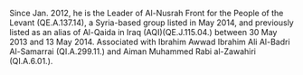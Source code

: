 Since Jan. 2012, he is the Leader of Al-Nusrah Front for the People of the 
Levant (QE.A.137.14), a Syria-based group listed in May 2014, and previously
listed as an alias of Al-Qaida in Iraq (AQI)(QE.J.115.04.) between 30 May 2013
and 13 May 2014. Associated with Ibrahim Awwad Ibrahim Ali Al-Badri Al-Samarrai 
(QI.A.299.11.) and Aiman Muhammed Rabi al-Zawahiri (QI.A.6.01.).
